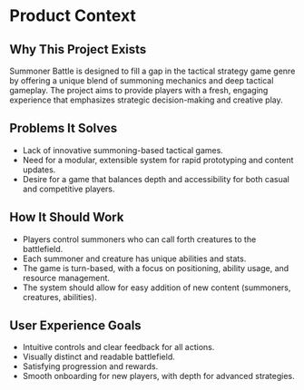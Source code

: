 # Product Context

## Why This Project Exists
Summoner Battle is designed to fill a gap in the tactical strategy game genre by offering a unique blend of summoning mechanics and deep tactical gameplay. The project aims to provide players with a fresh, engaging experience that emphasizes strategic decision-making and creative play.

## Problems It Solves
- Lack of innovative summoning-based tactical games.
- Need for a modular, extensible system for rapid prototyping and content updates.
- Desire for a game that balances depth and accessibility for both casual and competitive players.

## How It Should Work
- Players control summoners who can call forth creatures to the battlefield.
- Each summoner and creature has unique abilities and stats.
- The game is turn-based, with a focus on positioning, ability usage, and resource management.
- The system should allow for easy addition of new content (summoners, creatures, abilities).

## User Experience Goals
- Intuitive controls and clear feedback for all actions.
- Visually distinct and readable battlefield.
- Satisfying progression and rewards.
- Smooth onboarding for new players, with depth for advanced strategies. 